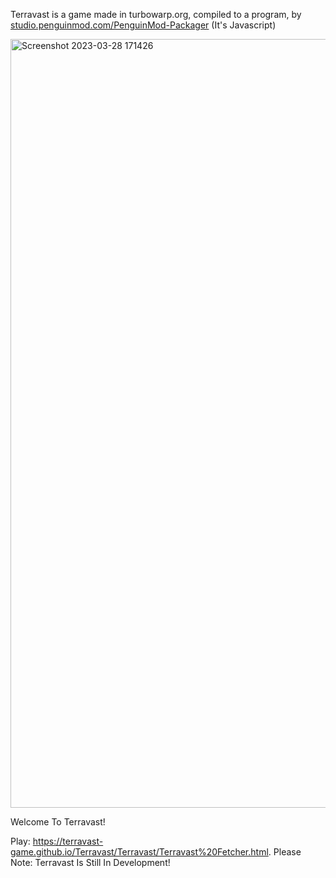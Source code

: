 Terravast is a game made in turbowarp.org, compiled to a program, by [studio.penguinmod.com/PenguinMod-Packager](https://studio.penguinmod.com/PenguinMod-Packager/) (It's Javascript)

<img width="1230" alt="Screenshot 2023-03-28 171426" src="https://github.com/Terravast-Game/.github/assets/107750535/51fafba0-0d4d-4aee-a3a3-70eecf380855">

Welcome To Terravast!

Play: https://terravast-game.github.io/Terravast/Terravast/Terravast%20Fetcher.html. Please Note: Terravast Is Still In Development!
